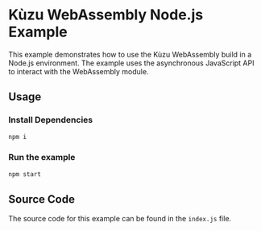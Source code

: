 # Kùzu WebAssembly Node.js Example
This example demonstrates how to use the Kùzu WebAssembly build in a Node.js environment. The example uses the asynchronous JavaScript API to interact with the WebAssembly module.

## Usage
### Install Dependencies
```bash
npm i
```

### Run the example
```bash
npm start
```

## Source Code
The source code for this example can be found in the `index.js` file. 
